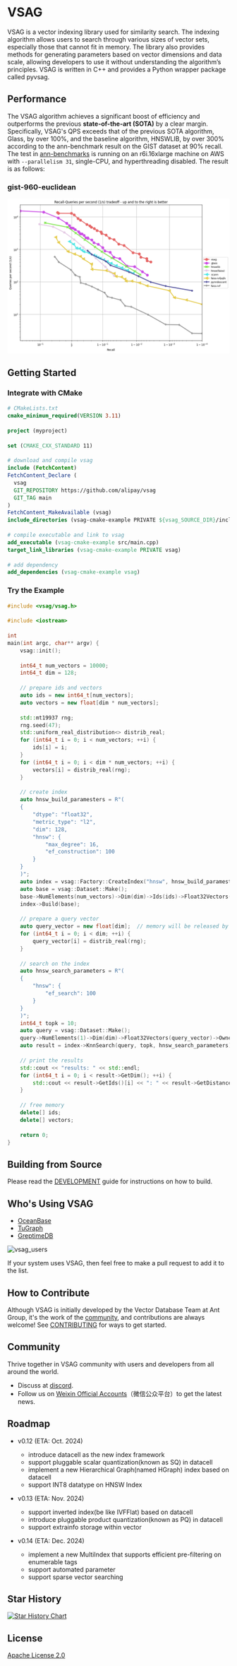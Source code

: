 # VSAG

VSAG is a vector indexing library used for similarity search. The indexing algorithm allows users to search through various sizes of vector sets, especially those that cannot fit in memory. The library also provides methods for generating parameters based on vector dimensions and data scale, allowing developers to use it without understanding the algorithm’s principles. VSAG is written in C++ and provides a Python wrapper package called pyvsag.

## Performance
The VSAG algorithm achieves a significant boost of efficiency and outperforms the previous **state-of-the-art (SOTA)** by a clear margin. Specifically, VSAG's QPS exceeds that of the previous SOTA algorithm, Glass, by over 100%, and the baseline algorithm, HNSWLIB, by over 300% according to the ann-benchmark result on the GIST dataset at 90% recall.
The test in [ann-benchmarks](https://ann-benchmarks.com/) is running on an r6i.16xlarge machine on AWS with `--parallelism 31`, single-CPU, and hyperthreading disabled.
The result is as follows:

### gist-960-euclidean
![](./docs/gist-960-euclidean_10_euclidean.png)

## Getting Started
### Integrate with CMake
```cmake
# CMakeLists.txt
cmake_minimum_required(VERSION 3.11)

project (myproject)

set (CMAKE_CXX_STANDARD 11)

# download and compile vsag
include (FetchContent)
FetchContent_Declare (
  vsag
  GIT_REPOSITORY https://github.com/alipay/vsag
  GIT_TAG main
)
FetchContent_MakeAvailable (vsag)
include_directories (vsag-cmake-example PRIVATE ${vsag_SOURCE_DIR}/include)

# compile executable and link to vsag
add_executable (vsag-cmake-example src/main.cpp)
target_link_libraries (vsag-cmake-example PRIVATE vsag)

# add dependency
add_dependencies (vsag-cmake-example vsag)
```
### Try the Example
```cpp
#include <vsag/vsag.h>

#include <iostream>

int
main(int argc, char** argv) {
    vsag::init();

    int64_t num_vectors = 10000;
    int64_t dim = 128;

    // prepare ids and vectors
    auto ids = new int64_t[num_vectors];
    auto vectors = new float[dim * num_vectors];

    std::mt19937 rng;
    rng.seed(47);
    std::uniform_real_distribution<> distrib_real;
    for (int64_t i = 0; i < num_vectors; ++i) {
        ids[i] = i;
    }
    for (int64_t i = 0; i < dim * num_vectors; ++i) {
        vectors[i] = distrib_real(rng);
    }

    // create index
    auto hnsw_build_paramesters = R"(
    {
        "dtype": "float32",
        "metric_type": "l2",
        "dim": 128,
        "hnsw": {
            "max_degree": 16,
            "ef_construction": 100
        }
    }
    )";
    auto index = vsag::Factory::CreateIndex("hnsw", hnsw_build_paramesters).value();
    auto base = vsag::Dataset::Make();
    base->NumElements(num_vectors)->Dim(dim)->Ids(ids)->Float32Vectors(vectors)->Owner(false);
    index->Build(base);

    // prepare a query vector
    auto query_vector = new float[dim];  // memory will be released by query the dataset
    for (int64_t i = 0; i < dim; ++i) {
        query_vector[i] = distrib_real(rng);
    }

    // search on the index
    auto hnsw_search_parameters = R"(
    {
        "hnsw": {
            "ef_search": 100
        }
    }
    )";
    int64_t topk = 10;
    auto query = vsag::Dataset::Make();
    query->NumElements(1)->Dim(dim)->Float32Vectors(query_vector)->Owner(true);
    auto result = index->KnnSearch(query, topk, hnsw_search_parameters).value();

    // print the results
    std::cout << "results: " << std::endl;
    for (int64_t i = 0; i < result->GetDim(); ++i) {
        std::cout << result->GetIds()[i] << ": " << result->GetDistances()[i] << std::endl;
    }

    // free memory
    delete[] ids;
    delete[] vectors;

    return 0;
}
```

## Building from Source
Please read the [DEVELOPMENT](./DEVELOPMENT.md) guide for instructions on how to build.

## Who's Using VSAG
- [OceanBase](https://github.com/oceanbase/oceanbase)
- [TuGraph](https://github.com/TuGraph-family/tugraph-db)
- [GreptimeDB](https://github.com/GreptimeTeam/greptimedb)

![vsag_users](./docs/vsag_users.svg)

If your system uses VSAG, then feel free to make a pull request to add it to the list.

## How to Contribute

Although VSAG is initially developed by the Vector Database Team at Ant Group, it's the work of
the [community](https://github.com/alipay/vsag/graphs/contributors), and contributions are always welcome!
See [CONTRIBUTING](./CONTRIBUTING.md) for ways to get started.

## Community
Thrive together in VSAG community with users and developers from all around the world.
- Discuss at [discord](https://discord.com/invite/JyDmUzuhrp).
- Follow us on [Weixin Official Accounts](./docs/weixin-qr.jpg)（微信公众平台）to get the latest news.

## Roadmap
- v0.12 (ETA: Oct. 2024)
  - introduce datacell as the new index framework
  - support pluggable scalar quantization(known as SQ) in datacell
  - implement a new Hierarchical Graph(named HGraph) index based on datacell
  - support INT8 datatype on HNSW Index

- v0.13 (ETA: Nov. 2024)
  - support inverted index(be like IVFFlat) based on datacell
  - introduce pluggable product quantization(known as PQ) in datacell
  - support extrainfo storage within vector

- v0.14 (ETA: Dec. 2024)
  - implement a new MultiIndex that supports efficient pre-filtering on enumerable tags
  - support automated parameter
  - support sparse vector searching

## Star History

[![Star History Chart](https://api.star-history.com/svg?repos=alipay/vsag&type=Date)](https://star-history.com/#alipay/vsag&Date)

## License
[Apache License 2.0](./LICENSE)
